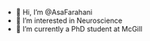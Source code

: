 - 👋 Hi, I’m @AsaFarahani
- 👀 I’m interested in Neuroscience 
- 🌱 I’m currently a PhD student at McGill 
